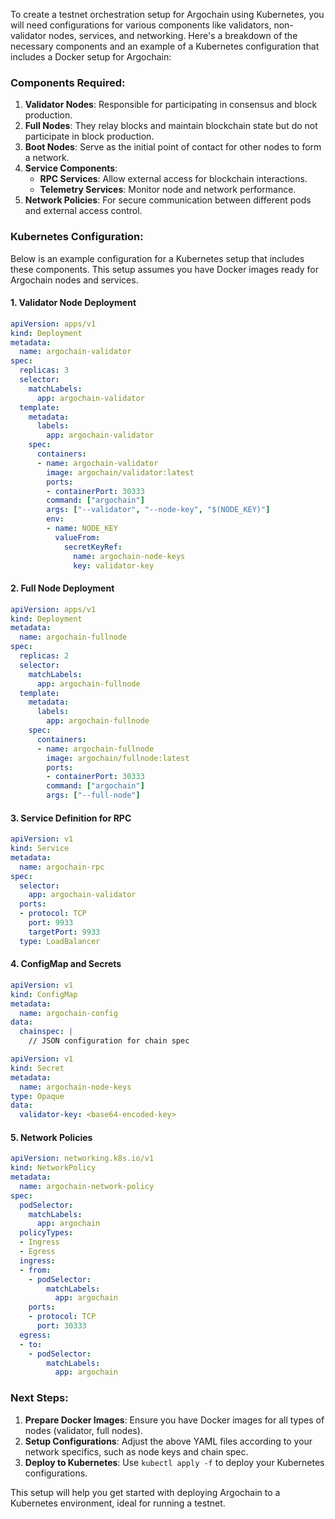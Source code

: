 To create a testnet orchestration setup for Argochain using Kubernetes, you will need configurations for various components like validators, non-validator nodes, services, and networking. Here's a breakdown of the necessary components and an example of a Kubernetes configuration that includes a Docker setup for Argochain:

### Components Required:
1. **Validator Nodes**: Responsible for participating in consensus and block production.
2. **Full Nodes**: They relay blocks and maintain blockchain state but do not participate in block production.
3. **Boot Nodes**: Serve as the initial point of contact for other nodes to form a network.
4. **Service Components**:
    - **RPC Services**: Allow external access for blockchain interactions.
    - **Telemetry Services**: Monitor node and network performance.
5. **Network Policies**: For secure communication between different pods and external access control.

### Kubernetes Configuration:
Below is an example configuration for a Kubernetes setup that includes these components. This setup assumes you have Docker images ready for Argochain nodes and services.

#### 1. Validator Node Deployment
```yaml
apiVersion: apps/v1
kind: Deployment
metadata:
  name: argochain-validator
spec:
  replicas: 3
  selector:
    matchLabels:
      app: argochain-validator
  template:
    metadata:
      labels:
        app: argochain-validator
    spec:
      containers:
      - name: argochain-validator
        image: argochain/validator:latest
        ports:
        - containerPort: 30333
        command: ["argochain"]
        args: ["--validator", "--node-key", "$(NODE_KEY)"]
        env:
        - name: NODE_KEY
          valueFrom:
            secretKeyRef:
              name: argochain-node-keys
              key: validator-key
```

#### 2. Full Node Deployment
```yaml
apiVersion: apps/v1
kind: Deployment
metadata:
  name: argochain-fullnode
spec:
  replicas: 2
  selector:
    matchLabels:
      app: argochain-fullnode
  template:
    metadata:
      labels:
        app: argochain-fullnode
    spec:
      containers:
      - name: argochain-fullnode
        image: argochain/fullnode:latest
        ports:
        - containerPort: 30333
        command: ["argochain"]
        args: ["--full-node"]
```

#### 3. Service Definition for RPC
```yaml
apiVersion: v1
kind: Service
metadata:
  name: argochain-rpc
spec:
  selector:
    app: argochain-validator
  ports:
  - protocol: TCP
    port: 9933
    targetPort: 9933
  type: LoadBalancer
```

#### 4. ConfigMap and Secrets
```yaml
apiVersion: v1
kind: ConfigMap
metadata:
  name: argochain-config
data:
  chainspec: |
    // JSON configuration for chain spec

apiVersion: v1
kind: Secret
metadata:
  name: argochain-node-keys
type: Opaque
data:
  validator-key: <base64-encoded-key>
```

#### 5. Network Policies
```yaml
apiVersion: networking.k8s.io/v1
kind: NetworkPolicy
metadata:
  name: argochain-network-policy
spec:
  podSelector:
    matchLabels:
      app: argochain
  policyTypes:
  - Ingress
  - Egress
  ingress:
  - from:
    - podSelector:
        matchLabels:
          app: argochain
    ports:
    - protocol: TCP
      port: 30333
  egress:
  - to:
    - podSelector:
        matchLabels:
          app: argochain
```

### Next Steps:
1. **Prepare Docker Images**: Ensure you have Docker images for all types of nodes (validator, full nodes).
2. **Setup Configurations**: Adjust the above YAML files according to your network specifics, such as node keys and chain spec.
3. **Deploy to Kubernetes**: Use `kubectl apply -f` to deploy your Kubernetes configurations.

This setup will help you get started with deploying Argochain to a Kubernetes environment, ideal for running a testnet.

